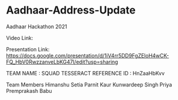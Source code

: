 # Aadhaar-Address-Update
Aadhaar Hackathon 2021

Video Link:

Presentation Link: https://docs.google.com/presentation/d/1iV4rr5DD9FgZEloH4wCK-FQ_HbV0RwzzanveLbKG47I/edit?usp=sharing


TEAM NAME : SQUAD TESSERACT
REFERENCE ID : HnZaaHbKvv

Team Members 
Himanshu Setia
Parnit Kaur
Kunwardeep Singh
Priya Premprakash Babu
